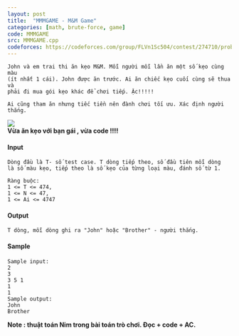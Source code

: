 ```yaml
---
layout: post
title:  "MMMGAME - M&M Game"
categories: [math, brute-force, game]
code: MMMGAME
src: MMMGAME.cpp
codeforces: https://codeforces.com/group/FLVn1Sc504/contest/274710/problem/U
---
```




  







```
John và em trai thi ăn kẹo M&M. Mỗi người mỗi lần ăn một số kẹo cùng màu 
(ít nhất 1 cái). John được ăn trước. Ai ăn chiếc kẹo cuối cùng sẽ thua và
phải đi mua gói kẹo khác để chơi tiếp. Ặc!!!!! 

Ai cũng tham ăn nhưng tiếc tiền nên đành chơi tối ưu. Xác định người thắng.

```

![](https://vn.spoj.com/../../content/simes:MMMGAME.jpg)  
**Vừa ăn kẹo với bạn gái , vừa code !!!!**

#### Input

```
Dòng đầu là T- số test case. T dòng tiếp theo, số đầu tiên mỗi dòng 
là số màu kẹo, tiếp theo là số kẹo của từng loại màu, đánh số từ 1.

Ràng buộc:
1 <= T <= 474, 
1 <= N <= 47, 
1 <= Ai <= 4747

```

#### Output

```
T dòng, mỗi dòng ghi ra "John" hoặc "Brother" - người thắng.

```

#### Sample

```
Sample input: 
2 
3 
3 5 1 
1 
1 
Sample output: 
John 
Brother 
```

**Note : thuật toán Nim trong bài toán trò chơi. Đọc + code + AC.**

<!--more-->

